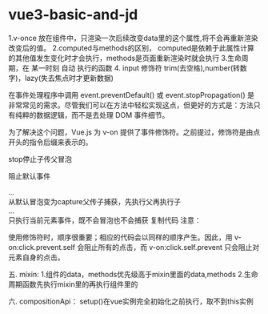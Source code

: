 # vue3-basic-and-jd

1.v-once 放在组件中，只渲染一次后续改变data里的这个属性,将不会再重新渲染改变后的值。
2.computed与methods的区别， computed是依赖于此属性计算的其他值发生变化时才会执行，methods是页面重新渲染时就会执行
3.生命周期，在 某一时刻 自动 执行的函数
4. input 修饰符 trim(去空格),number(转数字)，lazy(失去焦点时才更新数据)

在事件处理程序中调用 event.preventDefault() 或 event.stopPropagation() 是非常常见的需求。尽管我们可以在方法中轻松实现这点，但更好的方式是：方法只有纯粹的数据逻辑，而不是去处理 DOM 事件细节。

为了解决这个问题，Vue.js 为 v-on 提供了事件修饰符。之前提过，修饰符是由点开头的指令后缀来表示的。

<!-- 阻止单击事件继续传播 -->
<a v-on:click.stop="doThis"></a>
stop停止子传父冒泡

<!-- 提交事件不再重载页面 -->
<form v-on:submit.prevent="onSubmit"></form>
阻止默认事件

<!-- 修饰符可以串联 -->
<a v-on:click.stop.prevent="doThat"></a>

<!-- 只有修饰符 -->
<form v-on:submit.prevent></form>

<!-- 添加事件监听器时使用事件捕获模式 -->
<!-- 即元素自身触发的事件先在此处处理，然后才交由内部元素进行处理 -->
<div v-on:click.capture="doThis">...</div>
从默认冒泡变为capture父传子捕获，先执行父再执行子
<!-- 只当在 event.target 是当前元素自身时触发处理函数 -->
<!-- 即事件不是从内部元素触发的 -->
<div v-on:click.self="doThat">...</div>
只执行当前元素事件，既不会冒泡也不会捕获
复制代码
注意：

使用修饰符时，顺序很重要；相应的代码会以同样的顺序产生。因此，用 v-on:click.prevent.self 会阻止所有的点击，而 v-on:click.self.prevent 只会阻止对元素自身的点击。

<!-- 点击事件将只会触发一次 -->
<a v-on:click.once="doThis"></a>



五. mixin:  1.组件的data，methods优先级高于mixin里面的data,methods
2.生命周期函数先执行mixin里的再执行组件里的

六. compositionApi：
setup()在vue实例完全初始化之前执行，取不到this实例